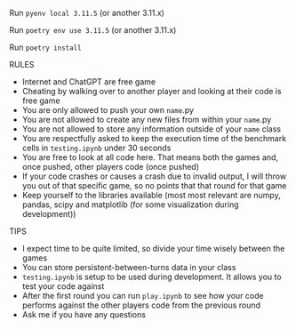 Run `pyenv local 3.11.5` (or another 3.11.x)

Run `poetry env use 3.11.5` (or another 3.11.x)

Run `poetry install`

RULES

- Internet and ChatGPT are free game
- Cheating by walking over to another player and looking at their code is free game
- You are only allowed to push your own `name`.py
- You are not allowed to create any new files from within your `name`.py
- You are not allowed to store any information outside of your `name` class
- You are respectfully asked to keep the execution time of the benchmark cells in `testing.ipynb` under 30 seconds
- You are free to look at all code here. That means both the games and, once pushed, other players code (once pushed)
- If your code crashes or causes a crash due to invalid output, I will throw you out of that specific game, so no points that that round for that game
- Keep yourself to the libraries available (most most relevant are numpy, pandas, scipy and matplotlib (for some visualization during development))

TIPS

- I expect time to be quite limited, so divide your time wisely between the games
- You can store persistent-between-turns data in your class
- `testing.ipynb` is setup to be used during development. It allows you to test your code against 
- After the first round you can run `play.ipynb` to see how your code performs against the other players code from the previous round
- Ask me if you have any questions

